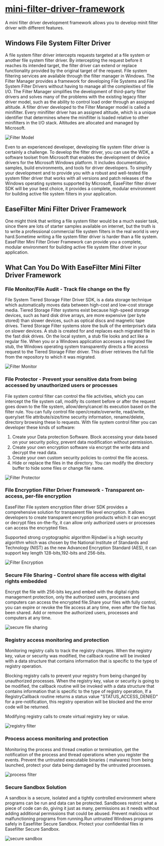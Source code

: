 # [mini-filter-driver-framework](https://www.easefilter.com/Forums_Files/Comprehensive-file-security-sdk.htm)
A mini filter driver development framework allows you to develop minit filter driver with different features.

## Windows File System Filter Driver
A file system filter driver intercepts requests targeted at a file system or another file system filter driver. By intercepting the request before it reaches its intended target, the filter driver can extend or replace functionality provided by the original target of the request. File system filtering services are available through the filter manager in Windows. The Filter Manager provides a framework for developing File Systems and File System Filter Drivers without having to manage all the complexities of file I/O. The Filter Manager simplifies the development of third-party filter drivers and solves many of the problems with the existing legacy filter driver model, such as the ability to control load order through an assigned altitude. A filter driver developed to the Filter Manager model is called a minifilter. Every minifilter driver has an assigned altitude, which is a unique identifier that determines where the minifilter is loaded relative to other minifilters in the I/O stack. Altitudes are allocated and managed by Microsoft.

![Filter Model](https://www.easefilter.com/images/filter-manager-architecture.gif)

Even to an experienced developer, developing file system filter driver is certainly a challenge. To develop the filter driver, you can use the WDK, a software toolset from Microsoft that enables the development of device drivers for the Microsoft Windows platform. It includes documentation, samples, build environments, and tools for driver developers. To simplify your development and to provide you with a robust and well-tested file system filter driver that works with all versions and patch releases of the Windows operating systems supported by Microsoft, EaseFilter filter driver SDK will be your best choice, it provides a complete, modular environment for building active file system filters in your application.

## EaseFilter Mini Filter Driver Framework
One might think that writing a file system filter would be a much easier task, since there are lots of starter samples available on internet, but the truth is to write a professional commercial file system filters in the real world is very hard.Sometime writing a file system filter driver is harder than a file system. EaseFilter Mini Filter Driver Framework can provide you a complete, modular environment for building active file system filter driver in your application. 

## What Can You Do With EaseFilter Mini Filter Driver Framework

### File Monitor/File Audit - Track file change on the fly
File System Tiered Storage Filter Driver SDK, is a data storage technique which automatically moves data between high-cost and low-cost storage media. Tiered Storage Filter systems exist because high-speed storage devices, such as hard disk drive arrays, are more expensive (per byte stored) than slower devices, such as optical discs and magnetic tape drives. Tiered Storage Filter systems store the bulk of the enterprise’s data on slower devices. A stub is created for and replaces each migrated file in the fast disk drives. On the local system, a stub file looks and act like a regular file. When you or a Windows application accesses a migrated file stub, the Windows operating system transparently directs a file access request to the Tiered Storage Filter driver. This driver retrieves the full file from the repository to which it was migrated.

![Filter Monitor](https://www.easefilter.com/images/MonitorScreenshot.png)

### File Protector - Prevent your sensitive data from being accessed by unauthorized users or processes
File system control filter can control the file activities, which you can intercept the file system call, modify its content before or after the request goes down to the file system, allow/deny/cancel its execution based on the filter rule. You can fully control file open/create/overwrite, read/write, query/set file attribute/size/time security information, rename/delete, directory browsing these Io requests. With file system control filter you can developer these kinds of software:

1.  Create your Data protection Software. Block accessing your data based on your security policy, prevent data modification without permission.
2.  Create your own encryption software via encrypt the write data and decrypt the read data.
3.  Create your own custom security policies to control the file access.
4.  Hide or replace the files in the directory. You can modify the directory buffer to hide some files or change file name.

![Filter Protector](https://www.easefilter.com/images/ControlFilter.png)

### File Encryption Filter Driver Framework - Transparent on-access, per-file encryption
EaseFilter File system encryption filter driver SDK provides a comprehensive solution for transparent file level encryption. It allows developers to create transparent encryption products which it can encrypt or decrypt files on-the-fly, it can allow only authorized users or processes can access the encrypted files.

Supported strong cryptographic algorithm Rijndael is a high security algorithm which was chosen by the National Institute of Standards and Technology (NIST) as the new Advanced Encryption Standard (AES), it can support key length 128-bits,192-bits and 256-bits.

![Filter Encryption](https://www.easefilter.com/images/TransparentFileEncryption.png)

### Secure File Sharing - Control share file access with digital rights embedded
Encrypt the file with 256-bits key,and embed with the digital rights management protection, only the authorized users, processes and computers can access the encrypted file.Share your files with fully control, you can expire or revoke the file access at any time, even after the file has been shared. Add or remove the authorized users, processes and computers at any time.

![secure file sharing](https://www.easefilter.com/images/SecureSharing.png)

### Registry access monitoring and protection
Monitoring registry calls to track the registry changes. When the registry key, value or security was modified, the callback routine will be invoked with a data structure that contains information that is specific to the type of registry operation.

Blocking registry calls to prevent your registry from being changed by unauthorized processes. When the registry key, value or security is going to be modified, the callback routine will be invoked with a data structure that contains information that is specific to the type of registry operation, If a RegistryCallback routine returns a status value "STATUS_ACCESS_DENIED" for a pre-notification, this registry operation will be blocked and the error code will be returned.

Modifying registry calls to create virtual registry key or value.

![registry filter](https://www.easefilter.com/images/registryScreenshot.png)

### Process access monitoring and protection
Monitoring the process and thread creation or termination, get the notification of the process and thread operations when you register the events. Prevent the untrusted executable binaries ( malwares) from being launched, protect your data being damaged by the untrusted processes.

![process filter](https://www.easefilter.com/images/processScreenshot.png)

### Secure Sandbox Solution
A sandbox is a secure, isolated and a tightly controlled environment where programs can be run and data can be protected. Sandboxes restrict what a piece of code can do, giving it just as many, permissions as it needs without adding additional permissions that could be abused. Prevent malicious or malfunctioning programs from running.Run untrusted Windows programs safely in Easefilter Secure Sandbox. Protect your confidential files in Easefilter Secure Sandbox.

![secure sandbox](https://www.easefilter.com/images/secureSandboxScreenshot.png)




